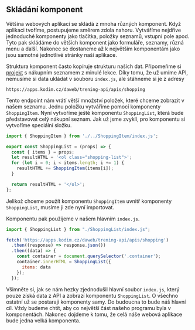 ## Skládání komponent

Většina webových aplikací se skládá z mnoha různých komponent. Když aplikaci tvoříme, postupujeme směrem zdola nahoru. Vytváříme nejdříve jednoduché komponenty jako tlačítka, položky seznamů, vstupní pole apod. Tyto pak skládáme do větších komponent jako formuláře, seznamy, různá menu a další. Nakonec se dostaneme až k největším komponentám jako jsou samotné jednotlivé stránky naší aplikace.

Struktura komponent často kopíruje strukturu naších dat. Připomeňme si [projekt](https://github.com/Czechitas-podklady-WEB/prvni-komponenta) s nákupním seznamem z minulé lekce. Díky tomu, že už umíme API, nemusíme si data ukládat v souboru `index.js`, ale stáhneme si je z adresy 

```
https://apps.kodim.cz/daweb/trening-api/apis/shopping
```

Tento endpoint nám vrátí větší množství položek, které chceme zobrazit v našem seznamu. Jednu položku vytváříme pomocí komponenty `ShoppingItem`. Nyní vytvoříme ještě komponentu `ShoppingList`, která bude představovat celý nákupní seznam. Jak už jsme zvyklí, pro komponentu si vytvoříme speciální složku.

```js
import { ShoppingItem } from './../ShoppingItem/index.js';

export const ShoppingList = (props) => {
  const { items } = props;
  let resultHTML = '<ol class="shopping-list">';
  for (let i = 0; i < items.length; i += 1) {
    resultHTML += ShoppingItem(items[i]);
  }

  return resultHTML + '</ol>';
};
```

Jelikož chceme použít komponentu `ShoppingItem` uvnitř komponenty `ShoppingList`,
musíme ji zde nyní importovat.

Komponentu pak použijeme v našem hlavním `index.js`. 

```js
import { ShoppingList } from "./ShoppingList/index.js";

fetch('https://apps.kodim.cz/daweb/trening-api/apis/shopping')
  .then((response) => response.json())
  .then((data) => {
    const container = document.querySelector('.container');
    container.innerHTML = ShoppingList({
      items: data
    });
  });
```

Všimněte si, jak se nám hezky zjednodušil hlavní soubor `index.js`, který pouze získá data z API a zobrazí komponentu `ShoppingList`. O všechno ostatní už se postarají komponenty samy. Do budoucna to bude náš hlavní cíl. Vždy budeme chtít, aby co největší část našeho programu byla v komponentách. Nakonec dojdeme k tomu, že celá náše webová aplikace bude jedna velká komponenta. 
